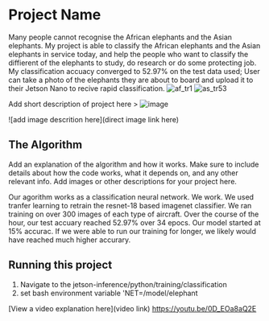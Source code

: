 # Project Name
Many people cannot recognise the African elephants and the Asian elephants. My project is able to classify the African elephants and the Asian elephants in service today, and help the people who want to classify the diffierent of the elephants to study, do research or do some protecting job. My classification accuacy converged to 52.97% on the test data used; User can take a photo of the elephants they are about to board and upload it to their Jetson Nano to recive rapid classification. 
![af_tr1](https://github.com/user-attachments/assets/e490be70-5d1e-4268-8cbd-8fe29cf6e071)
![as_tr53](https://github.com/user-attachments/assets/0ed11b83-6730-4ee4-801e-1ad5689b233a)


Add short description of project here > 
![image](https://github.com/user-attachments/assets/c43fe7d4-e4e8-475e-b067-293cd12fcd49)

![add image descrition here](direct image link here)

## The Algorithm

Add an explanation of the algorithm and how it works. Make sure to include details about how the code works, what it depends on, and any other relevant info. Add images or other descriptions for your project here. 

Our agorithm works as a classification neural network. We work. We used tranfer learning to retrain the resnet-18 based imagenet classifier. We ran training on over 300 images of each type of aircraft. Over the course of the hour, our test accuary reached 52.97% over 34 epocs. Our model started at 15% accurac. If we were able to run our training for longer, we likely would have reached much higher accurary.
## Running this project

1. Navigate to the jetson-inference/python/training/classification
2. set bash environment variable 'NET=/model/elephant

[View a video explanation here](video link)
https://youtu.be/0D_EOa8aQ2E
